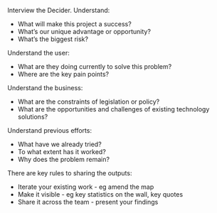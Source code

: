 Interview the Decider. Understand:

<ul><li>What will make this project a success?</li>
<li>What’s our unique advantage or opportunity?</li>
<li>What’s the biggest risk?</li></ul>

Understand the user:
<ul><li>What are they doing currently to solve this problem?</li>
<li>Where are the key pain points?</li></ul>

Understand the business:
<ul><li>What are the constraints of legislation or policy?</li>
<li>What are the opportunities and challenges of existing technology solutions?</li></ul>

Understand previous efforts:
<ul><li>What have we already tried?</li>
<li>To what extent has it worked?</li>
<li>Why does the problem remain?</li></ul>

There are key rules to sharing the outputs:
<ul><li>Iterate your existing work - eg amend the map</li>
<li>Make it visible - eg key statistics on the wall, key quotes </li>
<li>Share it across the team - present your findings</li></ul>
